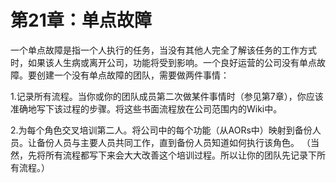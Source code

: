 # 第21章：单点故障

一个单点故障是指一个人执行的任务，当没有其他人完全了解该任务的工作方式时，如果该人生病或离开公司，功能将受到影响。一个良好运营的公司没有单点故障。要创建一个没有单点故障的团队，需要做两件事情：

1.记录所有流程。当你或你的团队成员第二次做某件事情时（参见第7章），你应该准确地写下该过程的步骤。将这些书面流程放在公司范围内的Wiki中。

2.为每个角色交叉培训第二人。将公司中的每个功能（从AORs中）映射到备份人员。让备份人员与主要人员共同工作，直到备份人员知道如何执行该角色。 （当然，先将所有流程都写下来会大大改善这个培训过程。所以让你的团队先记录下所有流程。）
